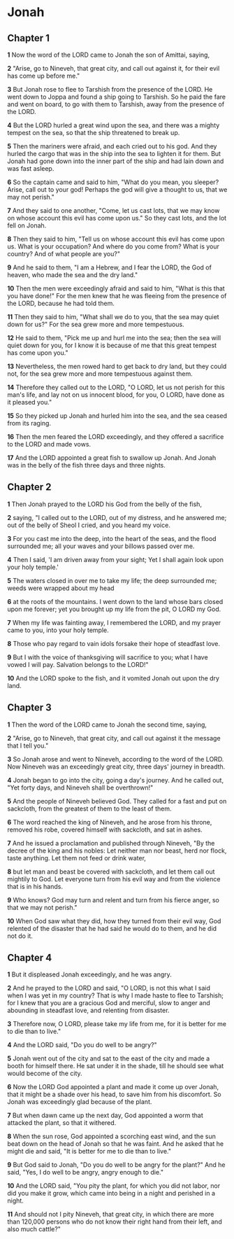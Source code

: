 # Jonah

## Chapter 1

**1** Now the word of the LORD came to Jonah the son of Amittai, saying,

**2** "Arise, go to Nineveh, that great city, and call out against it, for their evil has come up before me."

**3** But Jonah rose to flee to Tarshish from the presence of the LORD. He went down to Joppa and found a ship going to Tarshish. So he paid the fare and went on board, to go with them to Tarshish, away from the presence of the LORD.

**4** But the LORD hurled a great wind upon the sea, and there was a mighty tempest on the sea, so that the ship threatened to break up.

**5** Then the mariners were afraid, and each cried out to his god. And they hurled the cargo that was in the ship into the sea to lighten it for them. But Jonah had gone down into the inner part of the ship and had lain down and was fast asleep.

**6** So the captain came and said to him, "What do you mean, you sleeper? Arise, call out to your god! Perhaps the god will give a thought to us, that we may not perish."

**7** And they said to one another, "Come, let us cast lots, that we may know on whose account this evil has come upon us." So they cast lots, and the lot fell on Jonah.

**8** Then they said to him, "Tell us on whose account this evil has come upon us. What is your occupation? And where do you come from? What is your country? And of what people are you?"

**9** And he said to them, "I am a Hebrew, and I fear the LORD, the God of heaven, who made the sea and the dry land."

**10** Then the men were exceedingly afraid and said to him, "What is this that you have done!" For the men knew that he was fleeing from the presence of the LORD, because he had told them.

**11** Then they said to him, "What shall we do to you, that the sea may quiet down for us?" For the sea grew more and more tempestuous.

**12** He said to them, "Pick me up and hurl me into the sea; then the sea will quiet down for you, for I know it is because of me that this great tempest has come upon you."

**13** Nevertheless, the men rowed hard to get back to dry land, but they could not, for the sea grew more and more tempestuous against them.

**14** Therefore they called out to the LORD, "O LORD, let us not perish for this man's life, and lay not on us innocent blood, for you, O LORD, have done as it pleased you."

**15** So they picked up Jonah and hurled him into the sea, and the sea ceased from its raging.

**16** Then the men feared the LORD exceedingly, and they offered a sacrifice to the LORD and made vows.

**17** And the LORD appointed a great fish to swallow up Jonah. And Jonah was in the belly of the fish three days and three nights.

## Chapter 2

**1** Then Jonah prayed to the LORD his God from the belly of the fish,

**2** saying, "I called out to the LORD, out of my distress, and he answered me; out of the belly of Sheol I cried, and you heard my voice.

**3** For you cast me into the deep, into the heart of the seas, and the flood surrounded me; all your waves and your billows passed over me.

**4** Then I said, 'I am driven away from your sight; Yet I shall again look upon your holy temple.'

**5** The waters closed in over me to take my life; the deep surrounded me; weeds were wrapped about my head

**6** at the roots of the mountains. I went down to the land whose bars closed upon me forever; yet you brought up my life from the pit, O LORD my God.

**7** When my life was fainting away, I remembered the LORD, and my prayer came to you, into your holy temple.

**8** Those who pay regard to vain idols forsake their hope of steadfast love.

**9** But I with the voice of thanksgiving will sacrifice to you; what I have vowed I will pay. Salvation belongs to the LORD!"

**10** And the LORD spoke to the fish, and it vomited Jonah out upon the dry land.

## Chapter 3

**1** Then the word of the LORD came to Jonah the second time, saying,

**2** "Arise, go to Nineveh, that great city, and call out against it the message that I tell you."

**3** So Jonah arose and went to Nineveh, according to the word of the LORD. Now Nineveh was an exceedingly great city, three days' journey in breadth.

**4** Jonah began to go into the city, going a day's journey. And he called out, "Yet forty days, and Nineveh shall be overthrown!"

**5** And the people of Nineveh believed God. They called for a fast and put on sackcloth, from the greatest of them to the least of them.

**6** The word reached the king of Nineveh, and he arose from his throne, removed his robe, covered himself with sackcloth, and sat in ashes.

**7** And he issued a proclamation and published through Nineveh, "By the decree of the king and his nobles: Let neither man nor beast, herd nor flock, taste anything. Let them not feed or drink water,

**8** but let man and beast be covered with sackcloth, and let them call out mightily to God. Let everyone turn from his evil way and from the violence that is in his hands.

**9** Who knows? God may turn and relent and turn from his fierce anger, so that we may not perish."

**10** When God saw what they did, how they turned from their evil way, God relented of the disaster that he had said he would do to them, and he did not do it.

## Chapter 4

**1** But it displeased Jonah exceedingly, and he was angry.

**2** And he prayed to the LORD and said, "O LORD, is not this what I said when I was yet in my country? That is why I made haste to flee to Tarshish; for I knew that you are a gracious God and merciful, slow to anger and abounding in steadfast love, and relenting from disaster.

**3** Therefore now, O LORD, please take my life from me, for it is better for me to die than to live."

**4** And the LORD said, "Do you do well to be angry?"

**5** Jonah went out of the city and sat to the east of the city and made a booth for himself there. He sat under it in the shade, till he should see what would become of the city.

**6** Now the LORD God appointed a plant and made it come up over Jonah, that it might be a shade over his head, to save him from his discomfort. So Jonah was exceedingly glad because of the plant.

**7** But when dawn came up the next day, God appointed a worm that attacked the plant, so that it withered.

**8** When the sun rose, God appointed a scorching east wind, and the sun beat down on the head of Jonah so that he was faint. And he asked that he might die and said, "It is better for me to die than to live."

**9** But God said to Jonah, "Do you do well to be angry for the plant?" And he said, "Yes, I do well to be angry, angry enough to die."

**10** And the LORD said, "You pity the plant, for which you did not labor, nor did you make it grow, which came into being in a night and perished in a night.

**11** And should not I pity Nineveh, that great city, in which there are more than 120,000 persons who do not know their right hand from their left, and also much cattle?"


